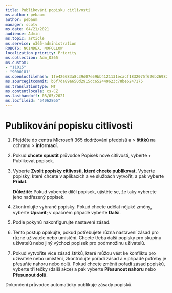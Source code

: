 ```yaml
---
title: Publikování popisku citlivosti
ms.author: pebaum
author: pebaum
manager: scotv
ms.date: 04/21/2021
audience: Admin
ms.topic: article
ms.service: o365-administration
ROBOTS: NOINDEX, NOFOLLOW
localization_priority: Priority
ms.collection: Adm_O365
ms.custom:
- "11015"
- "9000181"
ms.openlocfilehash: 1fe426683a8c39d07e59bb4121131ecacf1832075f626b26982ec0ede3c24698
ms.sourcegitcommit: b5f7da89a650d2915dc652449623c78be6247175
ms.translationtype: MT
ms.contentlocale: cs-CZ
ms.lasthandoff: 08/05/2021
ms.locfileid: "54062865"
---
```

# <a name="how-to-publish-a-sensitivity-label"></a>Publikování popisku citlivosti

1. Přejděte do centra Microsoft 365 dodržování předpisů a > **štítků** na ochranu  >  **informací.**

1. Pokud **chcete spustit** průvodce Popisek nové citlivosti, vyberte + Publikovat popisek.

1. Vyberte **Zvolit popisky citlivosti, které chcete publikovat.** Vyberte popisky, které chcete v aplikacích a ve službách vytvořit, a pak vyberte **Přidat.**

    **Důležité:** Pokud vyberete dílčí popisek, ujistěte se, že taky vyberete jeho nadřazený popisek.

1. Zkontrolujte vybrané popisky. Pokud chcete udělat nějaké změny, vyberte **Upravit**; v opačném případě vyberte **Další**.

1. Podle pokynů nakonfigurujte nastavení zásad.

1. Tento postup opakujte, pokud potřebujete různá nastavení zásad pro různé uživatele nebo umístění. Chcete třeba další popisky pro skupinu uživatelů nebo jiný výchozí popisek pro podmnožinu uživatelů.

1. Pokud vytvoříte více zásad štítků, které můžou vést ke konfliktu pro uživatele nebo umístění, zkontrolujte pořadí zásad a v případě potřeby je přesuňte nahoru nebo dolů. Pokud chcete změnit pořadí zásad popisků, vyberte tři tečky (další akce) a pak vyberte **Přesunout nahoru** nebo **Přesunout dolů**.

Dokončení průvodce automaticky publikuje zásady popisků.